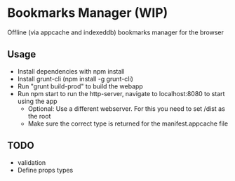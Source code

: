 # Bookmarks Manager (WIP)
Offline (via appcache and indexeddb) bookmarks manager for the browser

## Usage

* Install dependencies with npm install
* Install grunt-cli (npm install -g grunt-cli)
* Run "grunt build-prod" to build the webapp
* Run npm start to run the http-server, navigate to localhost:8080 to start using the app
  * Optional: Use a different webserver. For this you need to set /dist as the root
  * Make sure the correct type is returned for the manifest.appcache file

## TODO

* validation
* Define props types
